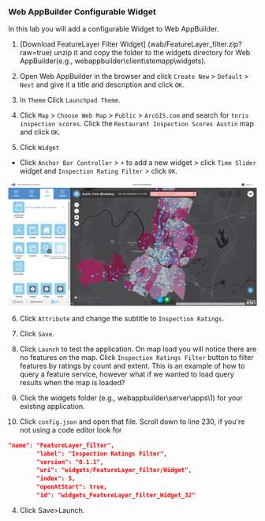 ### Web AppBuilder Configurable Widget

In this lab you will add a configurable Widget to Web AppBuilder.

1. [Download FeatureLayer Filter Widget] (wab/FeatureLayer_filter.zip?raw=true) unzip it and copy the folder to the widgets directory for Web AppBuilder(e.g., webappbuilder\client\stemapp\widgets).

2. Open Web AppBuilder in the browser and click `Create New` > `Default` > `Next` and give it a title and description and click `OK`.

2. In `Theme` Click `Launchpad Theme`.

3. Click `Map` > `Choose Web Map` > `Public` > `ArcGIS.com` and search for `tnris inspection scores`. Click the `Restaurant Inspection Scores Austin` map and click `OK`.

4. Click `Widget`
  * Click `Anchor Bar Controller` > `+` to add a new widget > click `Time Slider` widget and `Inspection Rating Filter` > click `OK`.

![wab_searchwidget](./wab_searchwidget.png)

6. Click `Attribute` and change the subtitle to `Inspection Ratings`.

7. Click `Save`.

8. Click `Launch` to test the application. On map load you will notice there are no features on the map. Click `Inspection Ratings Filter` button to filter features by ratings by count and extent. This is an example of how to query a feature service, however what if we wanted to load query results when the map is loaded?

9. Click the widgets folder (e.g., webappbuilder\server\apps\1) for your existing application.

10. Click `config.json` and open that file. Scroll down to line 230, if you're not using a code editor look for
```json 
"name": "FeatureLayer_filter",
        "label": "Inspection Ratings Filter",
        "version": "0.1.1",
        "uri": "widgets/FeatureLayer_filter/Widget",
        "index": 5,
        "openAtStart": true,
        "id": "widgets_FeatureLayer_filter_Widget_32" 

```
4. Click Save>Launch.


